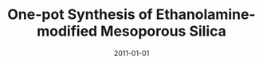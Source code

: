 ---
title: "One-pot Synthesis of Ethanolamine-modified Mesoporous Silica"
collection: publications
permalink: /publication/2011-01-01-One-pot-Synthesis-of-Ethanolamine-modified-Mesoporous-Silica
date: 2011-01-01
venue: 'Industrial &amp; Engineering Chemistry Research'
url: 'https://pubs.acs.org/doi/full/10.1021/ie200374r'
citation: ' Pezhman Zarabadi-Poor,  Alireza Badiei,  Bradley Fahlman,  Pezhman Arab,  Ghodsi Mohammadi,  Industrial &amp;amp; Engineering Chemistry Research, 2011,50,17.'
---